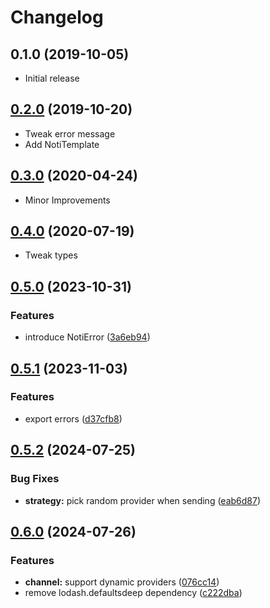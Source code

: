 # Changelog

## 0.1.0 (2019-10-05)

* Initial release

## [0.2.0](https://github.com/MunifTanjim/unoti/compare/0.1.0...0.2.0) (2019-10-20)

* Tweak error message
* Add NotiTemplate

## [0.3.0](https://github.com/MunifTanjim/unoti/compare/0.2.0...0.3.0) (2020-04-24)

* Minor Improvements

## [0.4.0](https://github.com/MunifTanjim/unoti/compare/0.3.0...0.4.0) (2020-07-19)

* Tweak types

## [0.5.0](https://github.com/MunifTanjim/unoti/compare/0.4.0...0.5.0) (2023-10-31)


### Features

* introduce NotiError ([3a6eb94](https://github.com/MunifTanjim/unoti/commit/3a6eb947fbe24b8dd268b964d8fa51c3e9cd7b78))

## [0.5.1](https://github.com/MunifTanjim/unoti/compare/0.5.0...0.5.1) (2023-11-03)


### Features

* export errors ([d37cfb8](https://github.com/MunifTanjim/unoti/commit/d37cfb8a94105ec5ba2c2b64baa80f5447eaae6e))

## [0.5.2](https://github.com/MunifTanjim/unoti/compare/0.5.1...0.5.2) (2024-07-25)


### Bug Fixes

* **strategy:** pick random provider when sending ([eab6d87](https://github.com/MunifTanjim/unoti/commit/eab6d87306bda8399ee0a3c9e6380db231642e5f))

## [0.6.0](https://github.com/MunifTanjim/unoti/compare/0.5.2...0.6.0) (2024-07-26)


### Features

* **channel:** support dynamic providers ([076cc14](https://github.com/MunifTanjim/unoti/commit/076cc14b86da29d66a79025dcd8b4769122f123c))
* remove lodash.defaultsdeep dependency ([c222dba](https://github.com/MunifTanjim/unoti/commit/c222dbace4e06647eaf96cd508fc43f53a28e37b))

